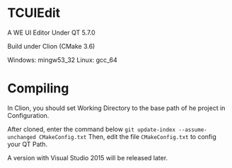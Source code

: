 # TCUIEdit
A WE UI Editor Under QT 5.7.0

Build under Clion (CMake 3.6)

Windows: mingw53_32
Linux: gcc_64


# Compiling

In Clion, you should set Working Directory to the base path of he project in Configuration.

After cloned, enter the command below
``git update-index --assume-unchanged CMakeConfig.txt``
Then, edit the file `CMakeConfig.txt` to config your QT Path.

A version with Visual Studio 2015 will be released later.
